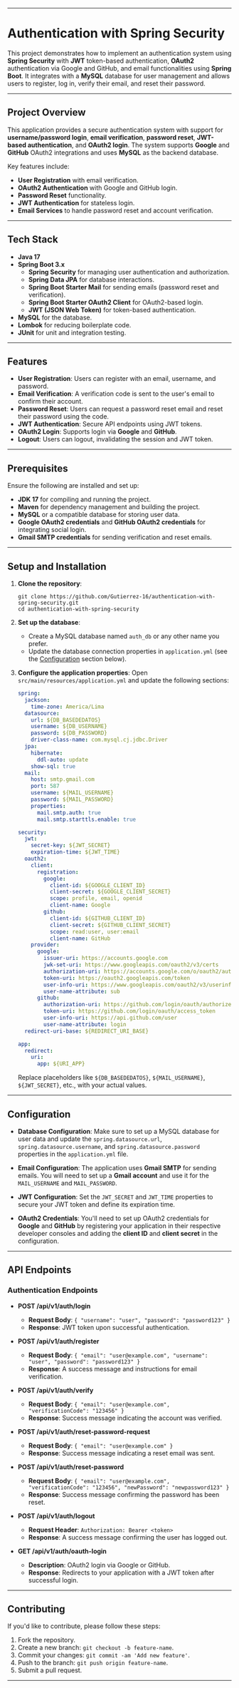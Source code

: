 
---

# Authentication with Spring Security

This project demonstrates how to implement an authentication system using **Spring Security** with **JWT** token-based authentication, **OAuth2** authentication via Google and GitHub, and email functionalities using **Spring Boot**. It integrates with a **MySQL** database for user management and allows users to register, log in, verify their email, and reset their password.

---

## Project Overview

This application provides a secure authentication system with support for **username/password login**, **email verification**, **password reset**, **JWT-based authentication**, and **OAuth2 login**. The system supports **Google** and **GitHub** OAuth2 integrations and uses **MySQL** as the backend database.

Key features include:
- **User Registration** with email verification.
- **OAuth2 Authentication** with Google and GitHub login.
- **Password Reset** functionality.
- **JWT Authentication** for stateless login.
- **Email Services** to handle password reset and account verification.

---

## Tech Stack

- **Java 17**
- **Spring Boot 3.x**
    - **Spring Security** for managing user authentication and authorization.
    - **Spring Data JPA** for database interactions.
    - **Spring Boot Starter Mail** for sending emails (password reset and verification).
    - **Spring Boot Starter OAuth2 Client** for OAuth2-based login.
    - **JWT (JSON Web Token)** for token-based authentication.
- **MySQL** for the database.
- **Lombok** for reducing boilerplate code.
- **JUnit** for unit and integration testing.

---

## Features

- **User Registration**: Users can register with an email, username, and password.
- **Email Verification**: A verification code is sent to the user's email to confirm their account.
- **Password Reset**: Users can request a password reset email and reset their password using the code.
- **JWT Authentication**: Secure API endpoints using JWT tokens.
- **OAuth2 Login**: Supports login via **Google** and **GitHub**.
- **Logout**: Users can logout, invalidating the session and JWT token.

---

## Prerequisites

Ensure the following are installed and set up:

- **JDK 17** for compiling and running the project.
- **Maven** for dependency management and building the project.
- **MySQL** or a compatible database for storing user data.
- **Google OAuth2 credentials** and **GitHub OAuth2 credentials** for integrating social login.
- **Gmail SMTP credentials** for sending verification and reset emails.

---

## Setup and Installation

1. **Clone the repository**:
   ```
   git clone https://github.com/Gutierrez-16/authentication-with-spring-security.git
   cd authentication-with-spring-security
   ```

2. **Set up the database**:
    - Create a MySQL database named `auth_db` or any other name you prefer.
    - Update the database connection properties in `application.yml` (see the [Configuration](#configuration) section below).

3. **Configure the application properties**:
   Open `src/main/resources/application.yml` and update the following sections:

   ```yaml
   spring:
     jackson:
       time-zone: America/Lima
     datasource:
       url: ${DB_BASEDEDATOS}
       username: ${DB_USERNAME}
       password: ${DB_PASSWORD}
       driver-class-name: com.mysql.cj.jdbc.Driver
     jpa:
       hibernate:
         ddl-auto: update
       show-sql: true
     mail:
       host: smtp.gmail.com
       port: 587
       username: ${MAIL_USERNAME}
       password: ${MAIL_PASSWORD}
       properties:
         mail.smtp.auth: true
         mail.smtp.starttls.enable: true

   security:
     jwt:
       secret-key: ${JWT_SECRET}
       expiration-time: ${JWT_TIME}
     oauth2:
       client:
         registration:
           google:
             client-id: ${GOOGLE_CLIENT_ID}
             client-secret: ${GOOGLE_CLIENT_SECRET}
             scope: profile, email, openid
             client-name: Google
           github:
             client-id: ${GITHUB_CLIENT_ID}
             client-secret: ${GITHUB_CLIENT_SECRET}
             scope: read:user, user:email
             client-name: GitHub
       provider:
         google:
           issuer-uri: https://accounts.google.com
           jwk-set-uri: https://www.googleapis.com/oauth2/v3/certs
           authorization-uri: https://accounts.google.com/o/oauth2/auth
           token-uri: https://oauth2.googleapis.com/token
           user-info-uri: https://www.googleapis.com/oauth2/v3/userinfo
           user-name-attribute: sub
         github:
           authorization-uri: https://github.com/login/oauth/authorize
           token-uri: https://github.com/login/oauth/access_token
           user-info-uri: https://api.github.com/user
           user-name-attribute: login
     redirect-uri-base: ${REDIRECT_URI_BASE}

   app:
     redirect:
       uri:
         app: ${URI_APP}
   ```

   Replace placeholders like `${DB_BASEDEDATOS}`, `${MAIL_USERNAME}`, `${JWT_SECRET}`, etc., with your actual values.

---

## Configuration

- **Database Configuration**: Make sure to set up a MySQL database for user data and update the `spring.datasource.url`, `spring.datasource.username`, and `spring.datasource.password` properties in the `application.yml` file.

- **Email Configuration**: The application uses **Gmail SMTP** for sending emails. You will need to set up a **Gmail account** and use it for the `MAIL_USERNAME` and `MAIL_PASSWORD`.

- **JWT Configuration**: Set the `JWT_SECRET` and `JWT_TIME` properties to secure your JWT token and define its expiration time.

- **OAuth2 Credentials**: You'll need to set up OAuth2 credentials for **Google** and **GitHub** by registering your application in their respective developer consoles and adding the **client ID** and **client secret** in the configuration.

---

## API Endpoints

### Authentication Endpoints

- **POST /api/v1/auth/login**
    - **Request Body**: `{ "username": "user", "password": "password123" }`
    - **Response**: JWT token upon successful authentication.

- **POST /api/v1/auth/register**
    - **Request Body**: `{ "email": "user@example.com", "username": "user", "password": "password123" }`
    - **Response**: A success message and instructions for email verification.

- **POST /api/v1/auth/verify**
    - **Request Body**: `{ "email": "user@example.com", "verificationCode": "123456" }`
    - **Response**: Success message indicating the account was verified.

- **POST /api/v1/auth/reset-password-request**
    - **Request Body**: `{ "email": "user@example.com" }`
    - **Response**: Success message indicating a reset email was sent.

- **POST /api/v1/auth/reset-password**
    - **Request Body**: `{ "email": "user@example.com", "verificationCode": "123456", "newPassword": "newpassword123" }`
    - **Response**: Success message confirming the password has been reset.

- **POST /api/v1/auth/logout**
    - **Request Header**: `Authorization: Bearer <token>`
    - **Response**: A success message confirming the user has logged out.

- **GET /api/v1/auth/oauth-login**
    - **Description**: OAuth2 login via Google or GitHub.
    - **Response**: Redirects to your application with a JWT token after successful login.

---

## Contributing

If you'd like to contribute, please follow these steps:

1. Fork the repository.
2. Create a new branch: `git checkout -b feature-name`.
3. Commit your changes: `git commit -am 'Add new feature'`.
4. Push to the branch: `git push origin feature-name`.
5. Submit a pull request.

---
